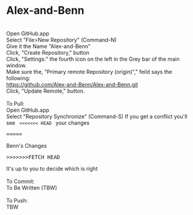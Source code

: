 Alex-and-Benn
=============
<br>Open GitHub.app
<br>Select "File>New Repository" (Command-N)
<br>Give it the Name "Alex-and-Benn"
<br>Click, "Create Repository," button
<br>Click, "Settings:" the fourth icon on the left in the Grey bar of the main window.
<br>Make sure the, "Primary remote Repository (origin)"," feild says the following:
<br>    https://github.com/Alex-and-Benn/Alex-and-Benn.git
<br>Click, "Update Remote," button.
<br>
<br>To Pull:
<br>Open GitHub.app
<br>Select "Repository Synchronize" (Command-S)
If you get a conflict you'll see 
<code>
<<<<<<< HEAD 
</code>
your changes
<pre>
=====
</pre>
Benn's Changes
<pre>
>>>>>>>FETCH_HEAD
</pre>
It's up to you to decide which is right
<br>
<br>To Commit:
<br>To Be Written (TBW)
<br>
<br>To Push:
<br>TBW

